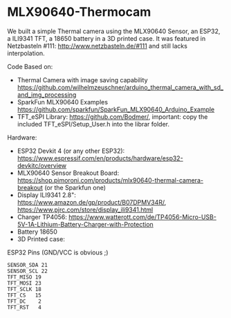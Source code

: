 # MLX90640-Thermocam

We built a simple Thermal camera using the MLX90640 Sensor, an ESP32, a ILI9341 TFT, a 18650 battery in a 3D printed case.
It was featured in Netzbasteln #111: http://www.netzbasteln.de/#111 and still lacks interpolation.

Code Based on:
- Thermal Camera with image saving capability https://github.com/wilhelmzeuschner/arduino_thermal_camera_with_sd_and_img_processing
- SparkFun MLX90640 Examples https://github.com/sparkfun/SparkFun_MLX90640_Arduino_Example
- TFT_eSPI Library: https://github.com/Bodmer/, important: copy the included TFT_eSPI/Setup_User.h into the librar folder.

Hardware:
- ESP32 Devkit 4 (or any other ESP32): https://www.espressif.com/en/products/hardware/esp32-devkitc/overview
- MLX90640 Sensor Breakout Board: https://shop.pimoroni.com/products/mlx90640-thermal-camera-breakout (or the Sparkfun one)
- Display ILI9341 2.8": https://www.amazon.de/gp/product/B07DPMV34R/, https://www.pjrc.com/store/display_ili9341.html
- Charger TP4056: https://www.watterott.com/de/TP4056-Micro-USB-5V-1A-Lithium-Battery-Charger-with-Protection
- Battery 18650
- 3D Printed case:

ESP32 Pins (GND/VCC is obvious ;)
```
SENSOR_SDA 21
SENSOR_SCL 22
TFT_MISO 19
TFT_MOSI 23
TFT_SCLK 18
TFT_CS   15
TFT_DC    2
TFT_RST   4
```
